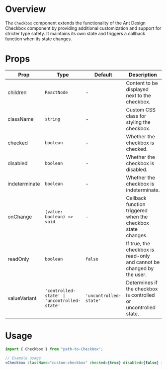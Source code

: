 # Overview

The `Checkbox` component extends the functionality of the Ant Design Checkbox component by providing additional customization and support for stricter type safety. It maintains its own state and triggers a callback function when its state changes.

# Props

| Prop          | Type                                         | Default                | Description                                                           |
| ------------- | -------------------------------------------- | ---------------------- | --------------------------------------------------------------------- |
| children      | `ReactNode`                                  | -                      | Content to be displayed next to the checkbox.                         |
| className     | `string`                                     | -                      | Custom CSS class for styling the checkbox.                            |
| checked       | `boolean`                                    | -                      | Whether the checkbox is checked.                                      |
| disabled      | `boolean`                                    | -                      | Whether the checkbox is disabled.                                     |
| indeterminate | `boolean`                                    | -                      | Whether the checkbox is indeterminate.                                |
| onChange      | `(value: boolean) => void`                   | -                      | Callback function triggered when the checkbox state changes.          |
| readOnly      | `boolean`                                    | `false`                | If true, the checkbox is read-only and cannot be changed by the user. |
| valueVariant  | `'controlled-state' \| 'uncontrolled-state'` | `'uncontrolled-state'` | Determines if the checkbox is controlled or uncontrolled state.       |

# Usage

```jsx
import { Checkbox } from "path-to-Checkbox";

// Example usage
<Checkbox className="custom-checkbox" checked={true} disabled={false} indeterminate={false} onChange={(value) => console.log(value)} />;
```
